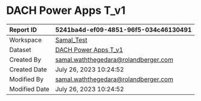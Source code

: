 



# DACH Power Apps T_v1

|Report ID|5241ba4d-ef09-4851-96f5-034c46130491|
| :--- | :--- |
|Workspace|[Samal_Test](../Workspaces/Samal_Test.md)|
|Dataset|[DACH Power Apps T_v1](../Datasets/DACH-Power-Apps-T_v1.md)|
|Created By|samal.waththegedara@rolandberger.com|
|Created Date|July 26, 2023 10:24:52|
|Modified By|samal.waththegedara@rolandberger.com|
|Modified Date|July 26, 2023 10:24:52|
